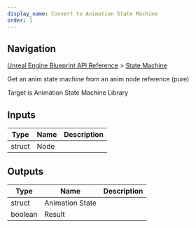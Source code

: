 ```yaml
---
display_name: Convert to Animation State Machine
order: 1
---
```

## Navigation

[Unreal Engine Blueprint API Reference](https://dev.epicgames.com/documentation/en-us/unreal-engine/BlueprintAPI) > [State Machine](https://dev.epicgames.com/documentation/en-us/unreal-engine/BlueprintAPI/StateMachine)

Get an anim state machine from an anim node reference (pure)

Target is Animation State Machine Library

## Inputs

| Type | Name | Description |
| --- | --- | --- |
| struct | Node |  |

## Outputs

| Type | Name | Description |
| --- | --- | --- |
| struct | Animation State |  |
| boolean | Result |  |

